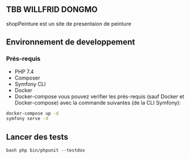 ## TBB WILLFRID DONGMO
shopPeinture est un site de presentaion de peinture
## Environnement de developpement
### Prés-requis

* PHP 7.4
* Composer
* Symfony CLI
* Docker
* Docker-compose
vous pouvez verifier les prés-requis (sauf Docker et Docker-compose) avec la commande suivantes (de la CLI Symfony):

```bash
docker-compose up -d
symfony serve -d
```
## Lancer des tests
``bash
php bin/phpunit --testdox
``